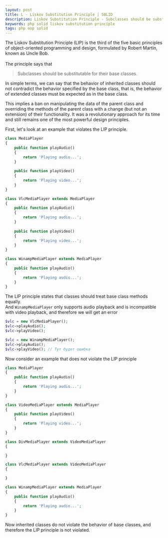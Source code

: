 ```yaml
---
layout: post
title: L - Liskov Substitution Principle | SOLID
description: Liskov Substitution Principle - Subclasses should be substitutable for their base classes.
keywords: php solid liskov substitution principle
tags: php oop solid
---
```


The Liskov Substitution Principle (LIP) is the third of the five basic principles of object-oriented programming and 
design, formulated by Robert Martin, known as Uncle Bob.
<br><br>
The principle says that
>Subclasses should be substitutable for their base classes.

In simple terms, we can say that the behavior of inherited classes should not contradict the behavior specified by the base class,
that is, the behavior of extended classes must be expected as in the base class.

This implies a ban on manipulating the data of the parent class and overriding the methods of the parent class with a change (but not an extension) of their functionality.
It was a revolutionary approach for its time and still remains one of the most powerful design principles.

First, let's look at an example that violates the LIP principle.
```php
class MediaPlayer
{
    public function playAudio()
    {
        return 'Playing audio...';
    }
    
    public function playVideo()
    {
        return 'Playing video...';
    }
}

class VlcMediaPlayer extends MediaPlayer
{
    public function playAudio()
    {
        return 'Playing audio...';
    }
    
    public function playVideo()
    {
        return 'Playing video...';
    }
}

class WinampMediaPlayer extends MediaPlayer
{
    public function playAudio()
    {
        return 'Playing audio...';
    }
}
```
The LIP principle states that classes should treat base class methods equally.
<br>
And `WinampMediaPlayer` only supports audio playback and is incompatible with video playback, and therefore we will get an error
```php
$vlc = new VlcMediaPlayer();
$vlc->playAudio();
$vlc->playVideo();

$vlc = new WinampMediaPlayer();
$vlc->playAudio();
$vlc->playVideo(); // Тут будет ошибка
```

Now consider an example that does not violate the LIP principle
```php
class MediaPlayer
{
    public function playAudio()
    {
        return 'Playing audio...';
    }
}

class VideoMediaPlayer extends MediaPlayer
{
    public function playVideo()
    {
        return 'Playing video...';
    }
}

class DivMediaPlayer extends VideoMediaPlayer
{

}

class VlcMediaPlayer extends VideoMediaPlayer
{

}

class WinampMediaPlayer extends MediaPlayer
{
    public function playAudio()
    {
        return 'Playing audio...';
    }
}
```

Now inherited classes do not violate the behavior of base classes, and therefore the LIP principle is not violated.